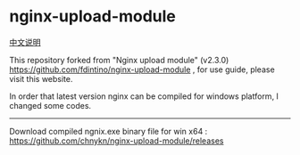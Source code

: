 # nginx-upload-module

[中文说明](https://github.com/chnykn/nginx-upload-module/blob/master/README_CN.md)

This repository forked from "Nginx upload module" (v2.3.0) https://github.com/fdintino/nginx-upload-module
, for use guide, please visit this website.

In order that latest version nginx can be compiled for windows platform, I changed some codes.

-----

Download compiled ngnix.exe binary file for win x64 : 
https://github.com/chnykn/nginx-upload-module/releases

